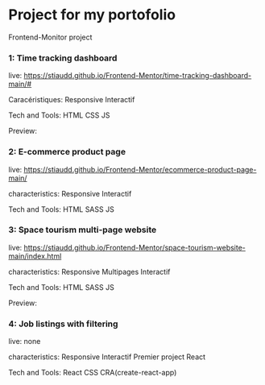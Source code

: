# Project for my portofolio
Frontend-Monitor project

### 1: Time tracking dashboard

live: https://stiaudd.github.io/Frontend-Mentor/time-tracking-dashboard-main/#

Caracéristiques: Responsive Interactif

Tech and Tools: HTML CSS JS

Preview:


### 2: E-commerce product page

live: https://stiaudd.github.io/Frontend-Mentor/ecommerce-product-page-main/

characteristics: Responsive Interactif

Tech and Tools: HTML SASS JS

### 3: Space tourism multi-page website

live: https://stiaudd.github.io/Frontend-Mentor/space-tourism-website-main/index.html

characteristics: Responsive Multipages Interactif

Tech and Tools: HTML SASS JS

Preview:

### 4: Job listings with filtering

live: none

characteristics: Responsive Interactif Premier project React

Tech and Tools: React CSS CRA(create-react-app)
